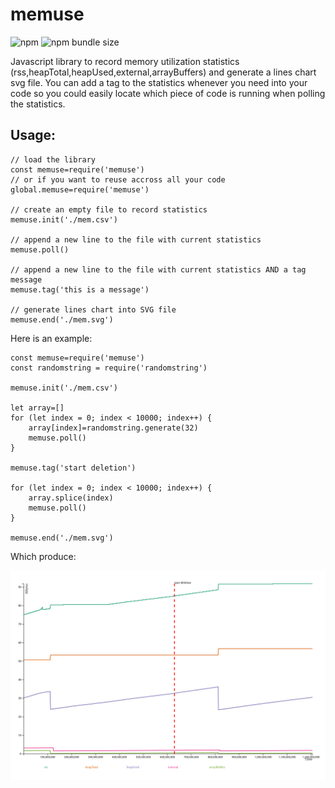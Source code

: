 # memuse
![npm](https://img.shields.io/npm/v/memuse)
![npm bundle size](https://img.shields.io/bundlephobia/min/memuse)

Javascript library to record memory utilization statistics (rss,heapTotal,heapUsed,external,arrayBuffers) and generate a lines chart svg file.
You can add a tag to the statistics whenever you need into your code so you could easily locate which piece of code is running when polling the statistics.
## Usage:
```
// load the library
const memuse=require('memuse')
// or if you want to reuse accross all your code
global.memuse=require('memuse')

// create an empty file to record statistics
memuse.init('./mem.csv')

// append a new line to the file with current statistics
memuse.poll()

// append a new line to the file with current statistics AND a tag message
memuse.tag('this is a message')

// generate lines chart into SVG file
memuse.end('./mem.svg')
```
Here is an example:

```
const memuse=require('memuse')
const randomstring = require('randomstring')

memuse.init('./mem.csv')

let array=[]
for (let index = 0; index < 10000; index++) {
    array[index]=randomstring.generate(32)
    memuse.poll()
}

memuse.tag('start deletion')

for (let index = 0; index < 10000; index++) {
    array.splice(index)
    memuse.poll()
}

memuse.end('./mem.svg')
```

Which produce:

![alt text](./example/mem.svg)